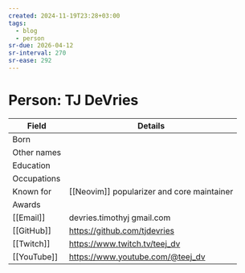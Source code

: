 ```yaml
---
created: 2024-11-19T23:28+03:00
tags:
  - blog
  - person
sr-due: 2026-04-12
sr-interval: 270
sr-ease: 292
---
```


# Person: TJ DeVries

| Field       | Details                                    |
| ----------- | ------------------------------------------ |
| Born        |                                            |
| Other names |                                            |
| Education   |                                            |
| Occupations |                                            |
| Known for   | [[Neovim]] popularizer and core maintainer |
| Awards      |                                            |
| [[Email]]   | devries.timothyj <at> gmail.com            |
| [[GitHub]]  | https://github.com/tjdevries               |
| [[Twitch]]  | https://www.twitch.tv/teej_dv              |
| [[YouTube]] | https://www.youtube.com/@teej_dv           |
